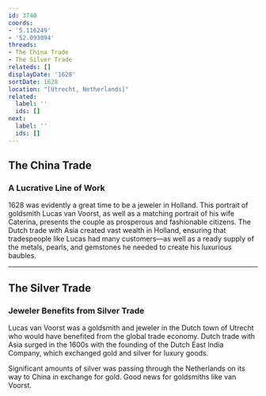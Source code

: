 ```yaml
---
id: 3740
coords:
- '5.116249'
- '52.093094'
threads:
- The China Trade
- The Silver Trade
relateds: []
displayDate: '1628'
sortDate: 1628
location: "[Utrecht, Netherlands]"
related:
  label: ''
  ids: []
next:
  label: ''
  ids: []
---
```


## The China Trade

### A Lucrative Line of Work

1628 was evidently a great time to be a jeweler in Holland. This portrait of goldsmith Lucas van Voorst, as well as a matching portrait of his wife Caterina, presents the couple as prosperous and fashionable citizens. The Dutch trade with Asia created vast wealth in Holland, ensuring that tradespeople like Lucas had many customers—as well as a ready supply of the metals, pearls, and gemstones he needed to create his luxurious baubles. 

* * *

## The Silver Trade

### Jeweler Benefits from Silver Trade

Lucas van Voorst was a goldsmith and jeweler in the Dutch town of Utrecht who would have benefited from the global trade economy. Dutch trade with Asia surged in the 1600s with the founding of the Dutch East India Company, which exchanged gold and silver for luxury goods. 

Significant amounts of silver was passing through the Netherlands on its way to China in exchange for gold. Good news for goldsmiths like van Voorst.
